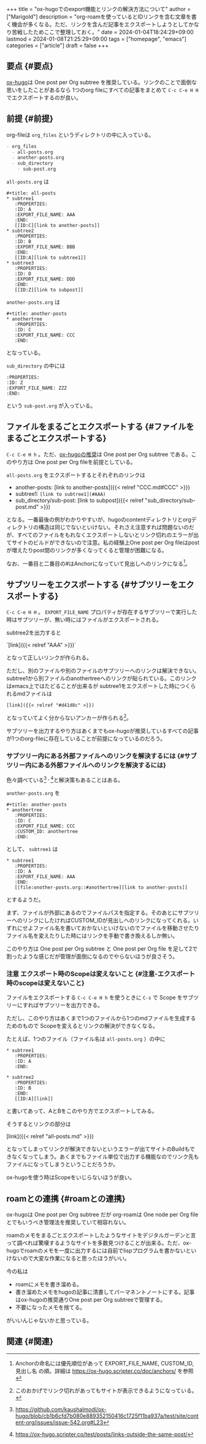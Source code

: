 +++
title = "ox-hugoでのexport機能とリンクの解決方法について"
author = ["Marigold"]
description = "org-roamを使っているとIDリンクを含む文章を書く機会が多くなる。ただ、リンクを含んだ記事をエクスポートしようとしてかなり苦戦したためここで整理しておく。"
date = 2024-01-04T18:24:29+09:00
lastmod = 2024-01-08T21:25:29+09:00
tags = ["homepage", "emacs"]
categories = ["article"]
draft = false
+++

## 要点 {#要点}

[ox-hugo](https://ox-hugo.scripter.co/doc/blogging-flow/)は One post per Org subtree を推奨している。リンクのことで面倒な思いをしたことがあるなら
1つのorg fileにすべての記事をまとめて
`C-c C-e H H` でエクスポートするのが良い。


## 前提 {#前提}

org-fileは `org_files` というディレクトリの中に入っている。

```org
- org_files
  - all-posts.org
  - another-posts.org
  - sub_directory
    - sub-post.org
```

`all-posts.org` は

```text
#+title: all-posts
* subtree1
   :PROPERTIES:
   :ID: A
   :EXPORT_FILE_NAME: AAA
   :END:
   [[ID:C][link to another-posts]]
* subtree2
   :PROPERTIES:
   :ID: B
   :EXPORT_FILE_NAME: BBB
   :END:
   [[ID:A][link to subtree1]]
* subtree3
   :PROPERTIES:
   :ID: D
   :EXPORT_FILE_NAME: DDD
   :END:
   [[ID:Z][link to subpost]]
```

`another-posts.org` は

```text
#+title: another-posts
* anothertree
   :PROPERTIES:
   :ID: C
   :EXPORT_FILE_NAME: CCC
   :END:
```

となっている。

`sub_directory` の中には

```text
:PROPERTIES:
:ID: Z
:EXPORT_FILE_NAME: ZZZ
:END:
```

という `sub-post.org` が入っている。


## ファイルをまるごとエクスポートする {#ファイルをまるごとエクスポートする}

`C-c C-e H h` 。ただ、[ox-hugoの推奨](https://ox-hugo.scripter.co/doc/blogging-flow/)は One post per Org subtree である。このやり方は One post per Org fileを前提としている。

`all-posts.org` をエクスポートするとそれぞれのリンクは

-   another-posts:
    [link to another-posts]({{&lt; relref "CCC.md#CCC" &gt;}})
-   subtree1:
    `[link to subtree1](#AAA)`
-   sub_directory/sub-post:
    [link to subpost]({{&lt; relref "sub_directory/sub-post.md" &gt;}})

となる。一番最後の例がわかりやすいが、hugoのcontentディレクトリとorgディレクトリの構造は同じでないといけない。それさえ注意すれば問題ないのだが、すべてのファイルをもれなくエクスポートしないとリンク切れのエラーが出てサイトのビルドができないので注意。私の経験上One post per Org fileはpostが増えたりpost間のリンクが多くなってくると管理が困難になる。

なお、一番目と二番目の#はAnchorになっていて見出しへのリンクになる[^fn:1]。


## サブツリーをエクスポートする {#サブツリーをエクスポートする}

`C-c C-e H H` 。 `EXPORT_FILE_NAME` プロパティが存在するサブツリーで実行した時はサブツリーが、無い時にはファイルがエクスポートされる。

subtree2を出力すると

\`[link]({{&lt; relref "AAA" &gt;}})\`

となって正しいリンクが作られる。

ただし、別のファイルや別のファイルのサブツリーへのリンクは解決できない。
subtree1から別ファイルのanothertreeへのリンクが貼られている。このリンクはemacs上ではたどることが出来るが
subtree1をエクスポートした時につくられるmdファイルは

```text
[link]({{< relref "#d41d8c" >}})
```

となっていてよく分からないアンカーが作られる[^fn:2]。

サブツリーを出力するやり方はあくまでもox-hugoが推奨しているすべての記事が1つのorg-fileに存在していることが前提になっているのだろう。


### サブツリー内にある外部ファイルへのリンクを解決するには {#サブツリー内にある外部ファイルへのリンクを解決するには}

色々調べている[^fn:3] <sup>, </sup>[^fn:4]と解決策もあることはある。

`another-posts.org` を

```text
#+title: another-posts
* anothertree
   :PROPERTIES:
   :ID: C
   :EXPORT_FILE_NAME: CCC
   :CUSTOM_ID: anothertree
   :END:
```

として、 `subtree1` は

```text
* subtree1
   :PROPERTIES:
   :ID: A
   :EXPORT_FILE_NAME: AAA
   :END:
   [[file:onother-posts.org::#anothertree][link to another-posts]]
```

とするようだ。

まず、ファイルが外部にあるのでファイルパスを指定する。そのあとにサブツリーへのリンクにしたければCUSTOM_IDが見出しへのリンクになってくれる。いずれにせよファイル名を書いておかないといけないのでファイルを移動させたりファイル名を変えたりした時にはリンクを手動で書き換えるしか無い。

このやり方は One post per Org subtree と One post per Org file を足して2で割ったような感じだが管理が面倒になるのでやらないほうが良さそう。


### 注意 エクスポート時のScopeは変えないこと {#注意-エクスポート時のscopeは変えないこと}

ファイルをエクスポートする `C-c C-e H h` を使うときに
`C-s` で Scope をサブツリーにすればサブツリーを出力できる。

ただし、このやり方はあくまで1つのファイルから1つのmdファイルを生成するためのもので
Scopeを変えるとリンクの解決ができなくなる。

たとえば、1つのファイル（ファイル名は `all-posts.org` ）の中に

```text
* subtree1
   :PROPERTIES:
   :ID: A
   :END:

* subtree2
   :PROPERTIES:
   :ID: B
   :END:
   [[ID:A][link]]
```

と書いてあって、AとBをこのやり方でエクスポートしてみる。

そうするとリンクの部分は

[link]({{&lt; relref "all-posts.md" &gt;}})

となってしまってリンクが解決できないというエラーが出てサイトのBuildもできなくなってしまう。あくまでもファイル単位で出力する機能なのでリンク先もファイルになってしまうということだろうか。

ox-hugoを使う時はScopeをいじらないほうが良い。


## roamとの連携 {#roamとの連携}

ox-hugoは One post per Org subtree だが
org-roamは One node per Org file とでもいうべき管理法を推奨していて相容れない。

roamのメモをまるごとエクスポートしたようなサイトをデジタルガーデンと言って調べれば驚嘆するようなサイトを多数見つけることが出来る。ただ、ox-hugoでroamのメモを一度に出力するには自前でlispプログラムを書かないといけないので大変な作業になると思ったほうがいい。

今の私は

-   roamにメモを書き溜める。
-   書き溜めたメモをhugoの記事に清書してパーマネントノートにする。記事はox-hugoの推奨通りOne post per Org subtreeで管理する。
-   不要になったメモを捨てる。

がいいんじゃないかと思っている。


## 関連 {#関連}

[^fn:1]: Anchorの命名には優先順位があって EXPORT_FILE_NAME, CUSTOM_ID, 見出し名 の順。詳細は <https://ox-hugo.scripter.co/doc/anchors/> を参照
[^fn:2]: このおかげでリンク切れがあってもサイトが表示できるようになっている。
[^fn:3]: <https://github.com/kaushalmodi/ox-hugo/blob/cb1b6cfd7b080e889352150416c1725f11ba937a/test/site/content-org/issues/issue-542.org#L23>
[^fn:4]: <https://ox-hugo.scripter.co/test/posts/links-outside-the-same-post/>